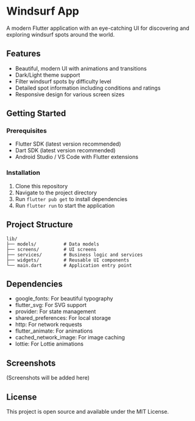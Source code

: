 # Windsurf App

A modern Flutter application with an eye-catching UI for discovering and exploring windsurf spots around the world.

## Features

- Beautiful, modern UI with animations and transitions
- Dark/Light theme support
- Filter windsurf spots by difficulty level
- Detailed spot information including conditions and ratings
- Responsive design for various screen sizes

## Getting Started

### Prerequisites

- Flutter SDK (latest version recommended)
- Dart SDK (latest version recommended)
- Android Studio / VS Code with Flutter extensions

### Installation

1. Clone this repository
2. Navigate to the project directory
3. Run `flutter pub get` to install dependencies
4. Run `flutter run` to start the application

## Project Structure

```
lib/
├── models/          # Data models
├── screens/         # UI screens
├── services/        # Business logic and services
├── widgets/         # Reusable UI components
└── main.dart        # Application entry point
```

## Dependencies

- google_fonts: For beautiful typography
- flutter_svg: For SVG support
- provider: For state management
- shared_preferences: For local storage
- http: For network requests
- flutter_animate: For animations
- cached_network_image: For image caching
- lottie: For Lottie animations

## Screenshots

(Screenshots will be added here)

## License

This project is open source and available under the MIT License.
